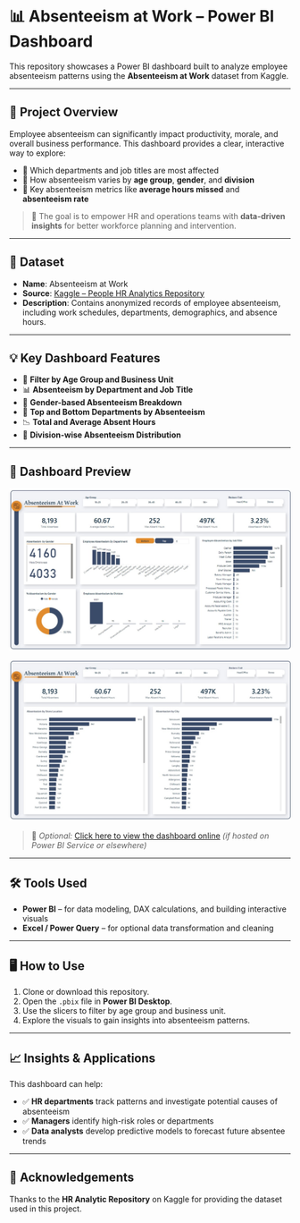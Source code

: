 # 📊 Absenteeism at Work – Power BI Dashboard

This repository showcases a Power BI dashboard built to analyze employee absenteeism patterns using the **Absenteeism at Work** dataset from Kaggle.

---

## 📌 Project Overview

Employee absenteeism can significantly impact productivity, morale, and overall business performance. This dashboard provides a clear, interactive way to explore:

- 📌 Which departments and job titles are most affected  
- 📌 How absenteeism varies by **age group**, **gender**, and **division**  
- 📌 Key absenteeism metrics like **average hours missed** and **absenteeism rate**

> 🎯 The goal is to empower HR and operations teams with **data-driven insights** for better workforce planning and intervention.

---

## 🧾 Dataset

- **Name**: Absenteeism at Work  
- **Source**: [Kaggle – People HR Analytics Repository](https://www.kaggle.com/datasets/HRAnalyticRepository/absenteeism-dataset)  
- **Description**: Contains anonymized records of employee absenteeism, including work schedules, departments, demographics, and absence hours.

---

## 💡 Key Dashboard Features

- 📅 **Filter by Age Group and Business Unit**
- 📊 **Absenteeism by Department and Job Title**
- 👥 **Gender-based Absenteeism Breakdown**
- 🧾 **Top and Bottom Departments by Absenteeism**
- 📉 **Total and Average Absent Hours**
- 🏢 **Division-wise Absenteeism Distribution**

---

## 📸 Dashboard Preview

![Dashboard Preview](https://github.com/elizabethwanjiku703/Absenteeism-At-Work/blob/main/1.jpg)

![Dashboard Preview](https://github.com/elizabethwanjiku703/Absenteeism-At-Work/blob/main/2.jpg)

> 📍 *Optional:* [Click here to view the dashboard online](https://app.powerbi.com/view?r=eyJrIjoiMDliZmEwYjQtNThhMy00NTE1LWEzMzAtM2EzMTcxY2EzMWU5IiwidCI6ImJmZmI5NzQ4LTRhNTEtNDRjOC05MjBmLTkzOGFjNDc5NzFlNSJ9) *(if hosted on Power BI Service or elsewhere)*

---

## 🛠 Tools Used

- **Power BI** – for data modeling, DAX calculations, and building interactive visuals  
- **Excel / Power Query** – for optional data transformation and cleaning

---

## 🖥️ How to Use

1. Clone or download this repository.
2. Open the `.pbix` file in **Power BI Desktop**.
3. Use the slicers to filter by age group and business unit.
4. Explore the visuals to gain insights into absenteeism patterns.

---

## 📈 Insights & Applications

This dashboard can help:

- ✅ **HR departments** track patterns and investigate potential causes of absenteeism  
- ✅ **Managers** identify high-risk roles or departments  
- ✅ **Data analysts** develop predictive models to forecast future absentee trends

---

## 🤝 Acknowledgements

Thanks to the **HR Analytic Repository** on Kaggle for providing the dataset used in this project.
